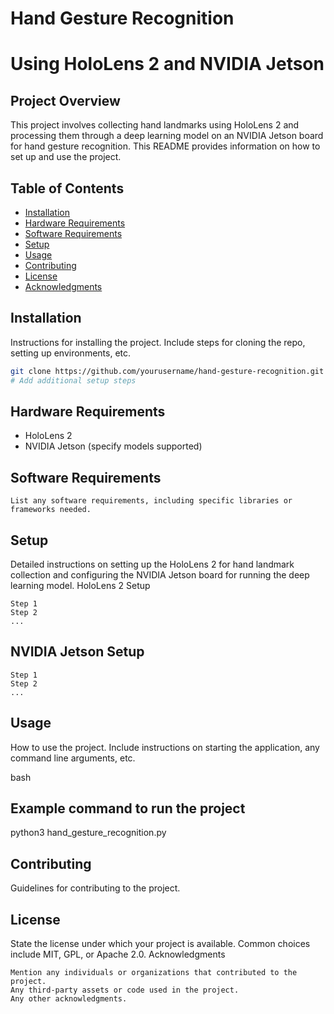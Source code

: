 # Hand Gesture Recognition 
# Using HoloLens 2 and NVIDIA Jetson

## Project Overview

This project involves collecting hand landmarks using HoloLens 2 and processing them through a deep learning model on an NVIDIA Jetson board for hand gesture recognition. This README provides information on how to set up and use the project.

## Table of Contents
- [Installation](#installation)
- [Hardware Requirements](#hardware-requirements)
- [Software Requirements](#software-requirements)
- [Setup](#setup)
- [Usage](#usage)
- [Contributing](#contributing)
- [License](#license)
- [Acknowledgments](#acknowledgments)

## Installation

Instructions for installing the project. Include steps for cloning the repo, setting up environments, etc.

```bash
git clone https://github.com/yourusername/hand-gesture-recognition.git
# Add additional setup steps
```

## Hardware Requirements

- HoloLens 2
- NVIDIA Jetson (specify models supported)

## Software Requirements

    List any software requirements, including specific libraries or frameworks needed.

## Setup

Detailed instructions on setting up the HoloLens 2 for hand landmark collection and configuring the NVIDIA Jetson board for running the deep learning model.
HoloLens 2 Setup

    Step 1
    Step 2
    ...

## NVIDIA Jetson Setup

    Step 1
    Step 2
    ...

## Usage

How to use the project. Include instructions on starting the application, any command line arguments, etc.

bash


## Example command to run the project
python3 hand_gesture_recognition.py

## Contributing

Guidelines for contributing to the project.

## License

State the license under which your project is available. Common choices include MIT, GPL, or Apache 2.0.
Acknowledgments

    Mention any individuals or organizations that contributed to the project.
    Any third-party assets or code used in the project.
    Any other acknowledgments.

